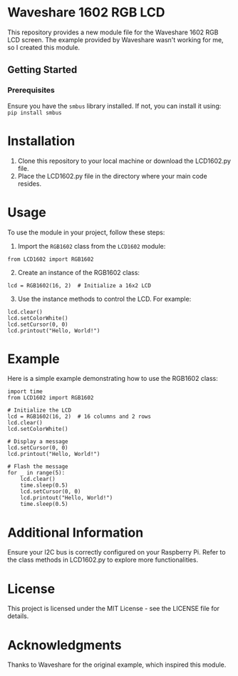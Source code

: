 # Waveshare 1602 RGB LCD

This repository provides a new module file for the Waveshare 1602 RGB LCD screen. The example provided by Waveshare wasn't working for me, so I created this module.

## Getting Started

### Prerequisites

Ensure you have the `smbus` library installed. If not, you can install it using:
`pip install smbus`

# Installation
1. Clone this repository to your local machine or download the LCD1602.py file.
2. Place the LCD1602.py file in the directory where your main code resides.

# Usage
To use the module in your project, follow these steps:

1. Import the `RGB1602` class from the `LCD1602` module:

`from LCD1602 import RGB1602`

2. Create an instance of the RGB1602 class:

`lcd = RGB1602(16, 2)  # Initialize a 16x2 LCD`

3. Use the instance methods to control the LCD. For example:

```
lcd.clear()
lcd.setColorWhite()
lcd.setCursor(0, 0)
lcd.printout("Hello, World!")
```
  
# Example
Here is a simple example demonstrating how to use the RGB1602 class:

```
import time
from LCD1602 import RGB1602
  
# Initialize the LCD
lcd = RGB1602(16, 2)  # 16 columns and 2 rows
lcd.clear()
lcd.setColorWhite()
  
# Display a message
lcd.setCursor(0, 0)
lcd.printout("Hello, World!")
  
# Flash the message
for _ in range(5):
    lcd.clear()
    time.sleep(0.5)
    lcd.setCursor(0, 0)
    lcd.printout("Hello, World!")
    time.sleep(0.5)
```
      
# Additional Information
Ensure your I2C bus is correctly configured on your Raspberry Pi.
Refer to the class methods in LCD1602.py to explore more functionalities.

# License
This project is licensed under the MIT License - see the LICENSE file for details.

# Acknowledgments
Thanks to Waveshare for the original example, which inspired this module.
